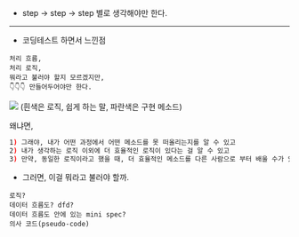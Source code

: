
- step -> step -> step 별로 생각해야만 한다. 




---

- 코딩테스트 하면서 느낀점 
```
처리 흐름, 
처리 로직, 
뭐라고 불러야 할지 모르겠지만, 
👇👇👇 만들어두어야만 한다. 
```
![](https://i.imgur.com/6tFG6wN.png)
(흰색은 로직, 쉽게 하는 말, 파란색은 구현 메소드)




왜냐면, 
``` bash
1) 그래야, 내가 어떤 과정에서 어떤 메소드를 못 떠올리는지를 알 수 있고
2) 내가 생각하는 로직 이외에 더 효율적인 로직이 있다는 걸 알 수 있고 
3) 만약, 동일한 로직이라고 했을 때, 더 효율적인 메소드를 다른 사람으로 부터 배울 수가 있다. 
```

- 그러면, 이걸 뭐라고 불러야 할까. 
```
로직? 
데이터 흐름도? dfd? 
데이터 흐름도 안에 있는 mini spec? 
의사 코드(pseudo-code)
```


